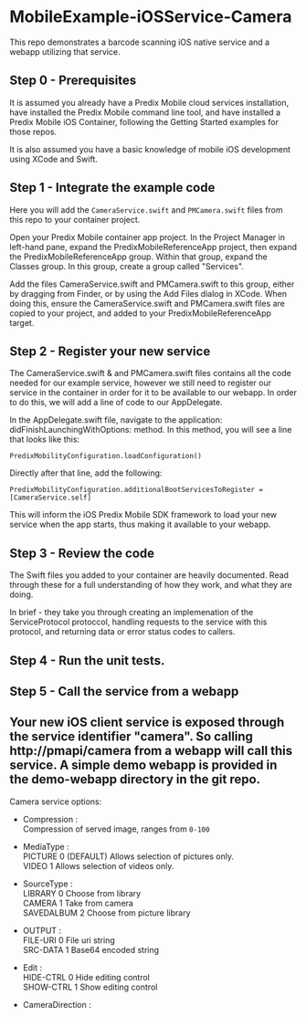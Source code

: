# MobileExample-iOSService-Camera
This repo demonstrates a barcode scanning iOS native service and a webapp utilizing that service.

## Step 0 - Prerequisites
It is assumed you already have a Predix Mobile cloud services installation, have installed the Predix Mobile command line tool, and have installed a Predix Mobile iOS Container, following the Getting Started examples for those repos.

It is also assumed you have a basic knowledge of mobile iOS development using XCode and Swift.

## Step 1 - Integrate the example code

Here you will add the `CameraService.swift` and `PMCamera.swift` files from this repo to your container project.

Open your Predix Mobile container app project. In the Project Manager in left-hand pane, expand the PredixMobileReferenceApp project, then expand the PredixMobileReferenceApp group. Within that group, expand the Classes group. In this group, create a group called "Services".

Add the files CameraService.swift and PMCamera.swift to this group, either by dragging from Finder, or by using the Add Files dialog in XCode. When doing this, ensure the CameraService.swift and PMCamera.swift files are copied to your project, and added to your PredixMobileReferenceApp target.

## Step 2 - Register your new service

The CameraService.swift & and PMCamera.swift files contains all the code needed for our example service, however we still need to register our service in the container in order for it to be available to our webapp. In order to do this, we will add a line of code to our AppDelegate.

In the AppDelegate.swift file, navigate to the application: didFinishLaunchingWithOptions: method. In this method, you will see a line that looks like this:
```
PredixMobilityConfiguration.loadConfiguration()
```
Directly after that line, add the following:
```
PredixMobilityConfiguration.additionalBootServicesToRegister = [CameraService.self]
```
This will inform the iOS Predix Mobile SDK framework to load your new service when the app starts, thus making it available to your webapp.

## Step 3 - Review the code

The Swift files you added to your container are heavily documented. Read through these for a full understanding of how they work, and what they are doing.

In brief - they take you through creating an implemenation of the ServiceProtocol protoccol, handling requests to the service with this protocol, and returning data or error status codes to callers.

## Step 4 - Run the unit tests.


## Step 5 - Call the service from a webapp

Your new iOS client service is exposed through the service identifier "camera". So calling http://pmapi/camera from a webapp will call this service.
A simple demo webapp is provided in the demo-webapp directory in the git repo.
---
Camera service options:
- Compression :  
    Compression of served image, ranges from `0-100`  

- MediaType :  
    PICTURE	    0 (DEFAULT)	Allows selection of pictures only.  
    VIDEO		    1	          Allows selection of videos only.  

- SourceType :  
    LIBRARY	   0	          Choose from library  
    CAMERA		   1	          Take from camera  
    SAVEDALBUM	 2	          Choose from picture library  

- OUTPUT :  
    FILE-URI 	   0	          File uri string  
    SRC-DATA	     1	          Base64 encoded string  

- Edit :  
    HIDE-CTRL  0             Hide editing control  
    SHOW-CTRL  1             Show editing control  

- CameraDirection : <TODO>  
